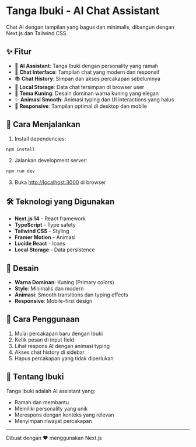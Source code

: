 # Tanga Ibuki - AI Chat Assistant

Chat AI dengan tampilan yang bagus dan minimalis, dibangun dengan Next.js dan Tailwind CSS.

## ✨ Fitur

- 🤖 **AI Assistant**: Tanga Ibuki dengan personality yang ramah
- 💬 **Chat Interface**: Tampilan chat yang modern dan responsif
- 📚 **Chat History**: Simpan dan akses percakapan sebelumnya
- 💾 **Local Storage**: Data chat tersimpan di browser user
- 🎨 **Tema Kuning**: Desain dominan warna kuning yang elegan
- ✨ **Animasi Smooth**: Animasi typing dan UI interactions yang halus
- 📱 **Responsive**: Tampilan optimal di desktop dan mobile

## 🚀 Cara Menjalankan

1. Install dependencies:
```bash
npm install
```

2. Jalankan development server:
```bash
npm run dev
```

3. Buka [http://localhost:3000](http://localhost:3000) di browser

## 🛠️ Teknologi yang Digunakan

- **Next.js 14** - React framework
- **TypeScript** - Type safety
- **Tailwind CSS** - Styling
- **Framer Motion** - Animasi
- **Lucide React** - Icons
- **Local Storage** - Data persistence

## 🎨 Desain

- **Warna Dominan**: Kuning (Primary colors)
- **Style**: Minimalis dan modern
- **Animasi**: Smooth transitions dan typing effects
- **Responsive**: Mobile-first design

## 📝 Cara Penggunaan

1. Mulai percakapan baru dengan Ibuki
2. Ketik pesan di input field
3. Lihat respons AI dengan animasi typing
4. Akses chat history di sidebar
5. Hapus percakapan yang tidak diperlukan

## 🤖 Tentang Ibuki

Tanga Ibuki adalah AI assistant yang:
- Ramah dan membantu
- Memiliki personality yang unik
- Merespons dengan konteks yang relevan
- Menyimpan riwayat percakapan

---

Dibuat dengan ❤️ menggunakan Next.js
